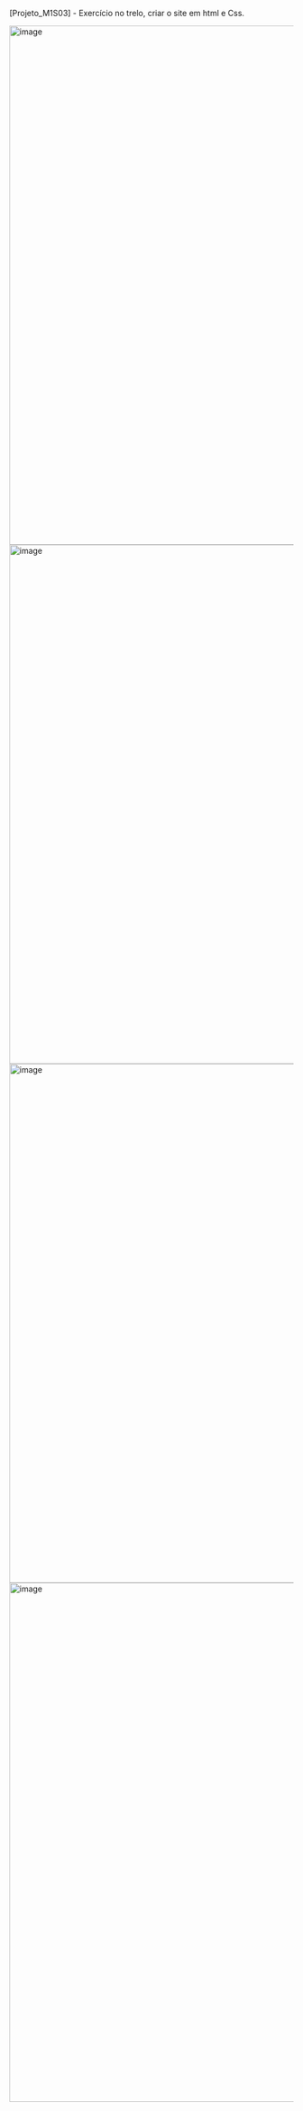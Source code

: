 
[Projeto_M1S03] - Exercício no trelo, criar o site em html e Css.

<img width="919" alt="image" src="https://github.com/user-attachments/assets/bf185da0-1b92-4939-92e8-74f959dedab3">
<img width="919" alt="image" src="https://github.com/user-attachments/assets/a8b5a396-b091-4a42-baf7-5f6383d393bc">
<img width="919" alt="image" src= "https://github.com/user-attachments/assets/9c59ba30-2bfc-42c9-bf71-52e0a99cfd9c">
<img width="919" alt="image" src= "https://github.com/user-attachments/assets/c7f93f71-b957-45e9-b986-1010df64737b">





